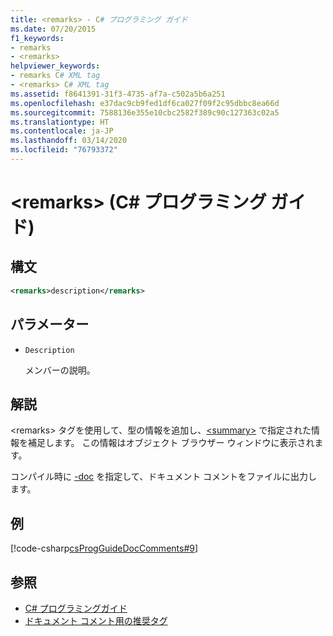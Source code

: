 ```yaml
---
title: <remarks> - C# プログラミング ガイド
ms.date: 07/20/2015
f1_keywords:
- remarks
- <remarks>
helpviewer_keywords:
- remarks C# XML tag
- <remarks> C# XML tag
ms.assetid: f8641391-31f3-4735-af7a-c502a5b6a251
ms.openlocfilehash: e37dac9cb9fed1df6ca027f09f2c95dbbc8ea66d
ms.sourcegitcommit: 7588136e355e10cbc2582f389c90c127363c02a5
ms.translationtype: HT
ms.contentlocale: ja-JP
ms.lasthandoff: 03/14/2020
ms.locfileid: "76793372"
---
```

# <a name="remarks-c-programming-guide"></a>\<remarks> (C# プログラミング ガイド)

## <a name="syntax"></a>構文

```xml
<remarks>description</remarks>
```

## <a name="parameters"></a>パラメーター

- `Description`

  メンバーの説明。

## <a name="remarks"></a>解説

\<remarks> タグを使用して、型の情報を追加し、[\<summary>](./summary.md) で指定された情報を補足します。 この情報はオブジェクト ブラウザー ウィンドウに表示されます。

コンパイル時に [-doc](../../language-reference/compiler-options/doc-compiler-option.md) を指定して、ドキュメント コメントをファイルに出力します。

## <a name="example"></a>例

[!code-csharp[csProgGuideDocComments#9](~/samples/snippets/csharp/VS_Snippets_VBCSharp/csProgGuideDocComments/CS/DocComments.cs#9)]

## <a name="see-also"></a>参照

- [C# プログラミングガイド](../index.md)
- [ドキュメント コメント用の推奨タグ](./recommended-tags-for-documentation-comments.md)
